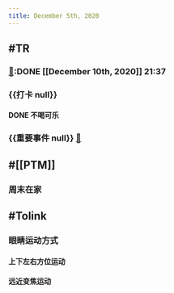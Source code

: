 ```yaml
---
title: December 5th, 2020
---
```


## #TR
### [💸]([[Bill]]):DONE [[December 10th, 2020]] 21:37

### {{打卡 null}}
#### DONE 不喝可乐

### {{重要事件 null}} [🧸]([[Theday]])
#### 

## #[[PTM]]
### 周末在家

## #Tolink
### **眼睛运动方式**
#### 上下左右方位运动

#### 远近变焦运动

